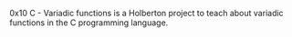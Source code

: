 0x10 C - Variadic functions is a Holberton project to teach about variadic functions in the C programming language.
